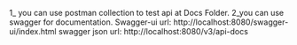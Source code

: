 1_ you can use postman collection to test api at Docs Folder.
2_you can use swagger for documentation. Swagger-ui url: http://localhost:8080/swagger-ui/index.html
swagger json url: http://localhost:8080/v3/api-docs